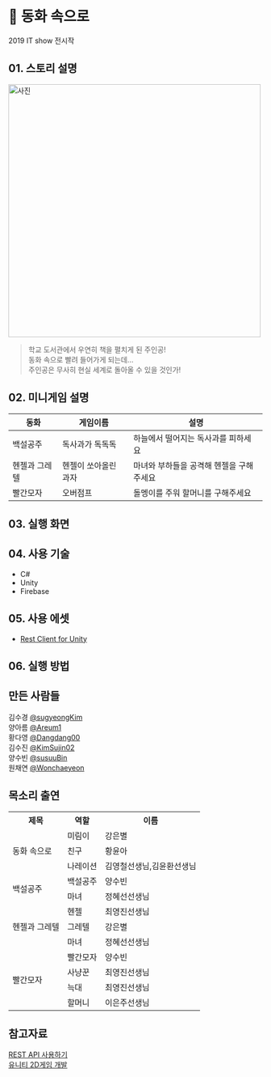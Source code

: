 # :closed_book: 동화 속으로
2019 IT show 전시작  

## 01. 스토리 설명
<img width="500" alt="사진" src="https://user-images.githubusercontent.com/47407495/71982634-468f3780-3268-11ea-8d1b-791a0869da8b.png">

>학교 도서관에서 우연히 책을 펼치게 된 주인공!  
동화 속으로 빨려 들어가게 되는데...  
주인공은 무사히 현실 세계로 돌아올 수 있을 것인가!

## 02. 미니게임 설명

동화|게임이름|설명
----------|---------|---------
백설공주|독사과가 독독독|하늘에서 떨어지는 독사과를 피하세요
헨젤과 그레텔|헨젤이 쏘아올린 과자|마녀와 부하들을 공격해 헨젤을 구해주세요
빨간모자|오버점프|돌멩이를 주워 할머니를 구해주세요

## 03. 실행 화면

## 04. 사용 기술
* C#
* Unity
* Firebase

## 05. 사용 에셋
* [Rest Client for Unity](https://assetstore.unity.com/packages/tools/network/rest-client-for-unity-102501)

## 06. 실행 방법

## 만든 사람들
김수경 [@sugyeongKim](https://github.com/sugyeongKim)  
양아름 [@Areum1](https://github.com/Areum1)  
황다영 [@Dangdang00](https://github.com/Dangdang00)  
김수진 [@KimSujin02](https://github.com/KimSujin02)  
양수빈 [@susuuBin](https://github.com/susuuBin)  
원채연 [@Wonchaeyeon](https://github.com/Wonchaeyeon)  

## 목소리 출연

<table>
  <tr>
    <th>제목</th>
    <th>역할</th>
    <th>이름</th>
  </tr>
    <tr>
    <td rowspan="3">동화 속으로</td>
    <td>미림이</td>
    <td>강은별</td>
  </tr>
  <tr>
    <td>친구</td>
    <td>황윤아</td>
  </tr>
  <tr>
    <td>나레이션</td>
    <td>김영철선생님,김윤환선생님</td>
  </tr>
  <tr>
    <td rowspan="2">백설공주</td>
    <td>백설공주</td>
    <td>양수빈</td>
  </tr>
  <tr>
    <td>마녀</td>
    <td>정혜선선생님</td>
  </tr>
  <tr>
    <td rowspan="3">헨젤과 그레텔</td>
    <td>헨젤</td>
    <td>최영진선생님</td>
  </tr>
  <tr>
    <td>그레텔</td>
    <td>강은별</td>
  </tr>
  <tr>
    <td>마녀</td>
    <td>정혜선선생님</td>
  </tr>
  <tr>
    <td rowspan="4">빨간모자</td>
    <td>빨간모자</td>
    <td>양수빈</td>
  </tr>
  <tr>
    <td>사냥꾼</td>
    <td>최영진선생님</td>
  </tr>
  <tr>
    <td>늑대</td>
    <td>최영진선생님</td>
  </tr>
  <tr>
    <td>할머니</td>
    <td>이은주선생님</td>
  </tr>
 </table>

## 참고자료
[REST API 사용하기](https://www.youtube.com/watch?v=Fz0Sl4tW5O0&t=904s)  
[유니티 2D게임 개발](https://www.inflearn.com/course/%EC%9C%A0%EB%8B%88%ED%8B%B0-%EA%B2%8C%EC%9E%84-%EA%B0%9C%EB%B0%9C-unity/dashboard)
